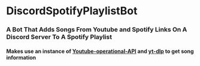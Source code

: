 # DiscordSpotifyPlaylistBot
### A Bot That Adds Songs From Youtube and Spotify Links On A Discord Server To A Spotify Playlist

#### Makes use an instance of [Youtube-operational-API](https://github.com/Benjamin-Loison/YouTube-operational-API) and [yt-dlp](https://github.com/yt-dlp/yt-dlp) to get song information